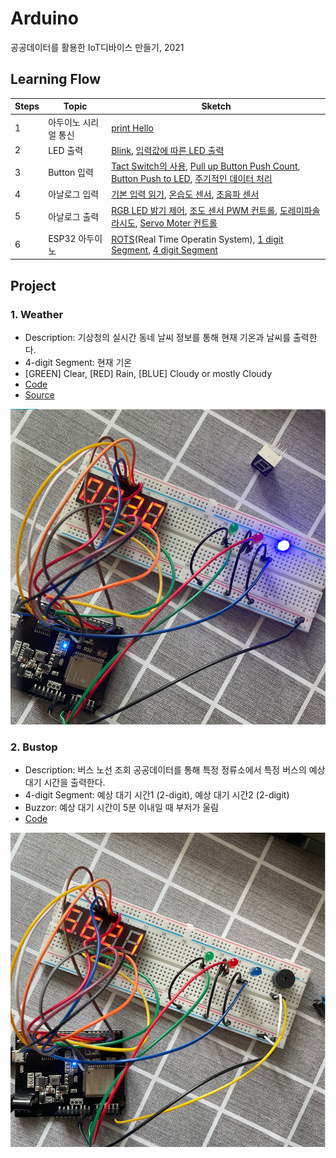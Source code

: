 # Arduino
 공공데이터를 활용한 IoT디바이스 만들기, 2021

## Learning Flow
Steps|Topic|Sketch
 ---|---|---
1|아두이노 시리얼 통신|[print Hello](https://github.com/SoyeonHH/Arduino/blob/main/Hello/Hello.ino)
2|LED 출력|[Blink](https://github.com/SoyeonHH/Arduino/blob/main/sketch_blink/sketch_blink.ino), [입력값에 따른 LED 출력](https://github.com/SoyeonHH/Arduino/blob/main/LED_serial_print/LED_serial_print.ino)
3|Button 입력|[Tact Switch의 사용](https://github.com/SoyeonHH/Arduino/blob/main/Tact_switch/Tact_switch.ino), [Pull up Button Push Count](https://github.com/SoyeonHH/Arduino/blob/main/count_pushButton_pullup/count_pushButton_pullup.ino), [Button Push to LED](https://github.com/SoyeonHH/Arduino/blob/main/button_to_led/button_to_led.ino), [주기적인 데이터 처리](https://github.com/SoyeonHH/Arduino/blob/main/Periodic_led_control/Periodic_led_control.ino)
4|아날로그 입력|[기본 입력 읽기](https://github.com/SoyeonHH/Arduino/blob/main/analogRead/analogRead.ino), [온습도 센서](https://github.com/SoyeonHH/Arduino/blob/main/DHT11/DHT11.ino), [초음파 센서](https://github.com/SoyeonHH/Arduino/blob/main/UltraSonic/UltraSonic.ino)
5|아날로그 출력|[RGB LED 밝기 제어](https://github.com/SoyeonHH/Arduino/blob/main/RGB_LED_Control/RGB_LED_Control.ino), [조도 센서 PWM 컨트롤](https://github.com/SoyeonHH/Arduino/blob/main/light_sensor_control/light_sensor_control.ino), [도레미파솔라시도](https://github.com/SoyeonHH/Arduino/blob/main/piezo_tones_sw/piezo_tones_sw.ino), [Servo Moter 컨트롤](https://github.com/SoyeonHH/Arduino/blob/main/servo_moter_control/servo_moter_control.ino)
6|ESP32 아두이노|[ROTS](https://github.com/SoyeonHH/Arduino/blob/main/DHT11/DHT11.ino)(Real Time Operatin System), [1 digit Segment](https://github.com/SoyeonHH/Arduino/blob/main/DHT11/1digitSegment.ino), [4 digit Segment](https://github.com/SoyeonHH/Arduino/blob/main/DHT11/4digitSegment.ino)

## Project

### 1. Weather

* Description: 기상청의 실시간 동네 날씨 정보를 통해 현재 기온과 날씨를 출력한다.
* 4-digit Segment: 현재 기온
* [GREEN] Clear, [RED] Rain, [BLUE] Cloudy or mostly Cloudy
* [Code](https://github.com/SoyeonHH/Arduino/blob/main/BasicHttpClient_wheather_ex1/BasicHttpClient_wheather_ex1.ino)
* [Source](http://www.kma.go.kr/wid/queryDFSRSS.jsp?zone=4111753000)

![Weather](/image/wheather.PNG)

### 2. Bustop

* Description: 버스 노선 조회 공공데이터를 통해 특정 정류소에서 특정 버스의 예상 대기 시간을 출력한다.
* 4-digit Segment: 예상 대기 시간1 (2-digit), 예상 대기 시간2 (2-digit)
* Buzzor: 예상 대기 시간이 5분 이내일 때 부저가 울림
* [Code](https://github.com/SoyeonHH/Arduino/blob/main/BasicHttpClient_bustop_ex2/BasicHttpClient_bustop_ex2.ino)

![Bustop](/image/bustop.PNG)

